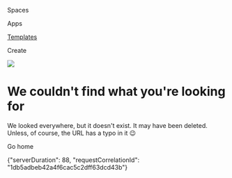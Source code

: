 [](https://tosdr.atlassian.net/wiki)

Spaces

Apps

[Templates](https://tosdr.atlassian.net/wiki/templates)

Create

![](/e3e26a412e98a713e36d.svg)

We couldn't find what you're looking for
========================================

We looked everywhere, but it doesn't exist. It may have been deleted. Unless, of course, the URL has a typo in it 😉

Go home

{"serverDuration": 88, "requestCorrelationId": "1db5adbeb42a4f6cac5c2dff63dcd43b"}